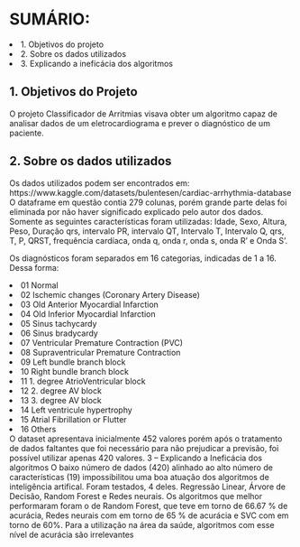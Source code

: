 <h1>SUMÁRIO:</h1>
<li>   1. Objetivos do projeto</li>
<li> 2. Sobre os dados utilizados</li>
<li>3. Explicando a ineficácia dos algoritmos</li>
<h2>1. Objetivos do Projeto</h2>
<p>O projeto Classificador de Arritmias visava obter um algoritmo capaz de analisar dados de
um eletrocardiograma e prever o diagnóstico de um paciente.</p>
<h2>2. Sobre os dados utilizados</h2>
<p>Os dados utilizados podem ser encontrados em:
https://www.kaggle.com/datasets/bulentesen/cardiac-arrhythmia-database
O dataframe em questão contia 279 colunas, porém grande parte delas foi eliminada por não
haver significado explicado pelo autor dos dados. Somente as seguintes características
foram utilizadas: Idade, Sexo, Altura, Peso, Duração qrs, intervalo PR, intervalo QT, Intervalo
T, Intervalo Q, qrs, T, P, QRST, frequência cardíaca, onda q, onda r, onda s, onda R’ e Onda
S’.</p>
<p>Os diagnósticos foram separados em 16 categorias, indicadas de 1 a 16.
Dessa forma:</p>
<li>01 Normal</li>
<li>02 Ischemic changes (Coronary Artery Disease)</li>
<li>03 Old Anterior Myocardial Infarction</li>
<li>04 Old Inferior Myocardial Infarction</li>
<li>05 Sinus tachycardy</li>
<li>06 Sinus bradycardy</li>
<li>07 Ventricular Premature Contraction (PVC)</li>
<li>08 Supraventricular Premature Contraction</li>
<li>09 Left bundle branch block</li>
<li>10 Right bundle branch block</li>
<li>11 1. degree AtrioVentricular block</li>
<li>12 2. degree AV block</li>
<li>13 3. degree AV block</li>
<li>14 Left ventricule hypertrophy</li>
<li>15 Atrial Fibrillation or Flutter</li>
<li>16 Others</li>
O dataset apresentava inicialmente 452 valores porém após o tratamento de dados faltantes
que foi necessário para não prejudicar a previsão, foi possível utilizar apenas 420 valores.
3 – Explicando a Ineficácia dos algoritmos
O baixo número de dados (420) alinhado ao alto número de características (19)
impossibilitou uma boa atuação dos algoritmos de inteligência artifical. Foram testados, 4
deles. Regressão Linear, Árvore de Decisão, Random Forest e Redes neurais. Os algoritmos
que melhor performaram foram o de Random Forest, que teve em torno de 66.67 % de
acurácia, Redes neurais com em torno de 65 % de acurácia e SVC com em torno de 60%.
Para a utilização na área da saúde, algoritmos com esse nível de acurácia são irrelevantes
</body>
</html>
